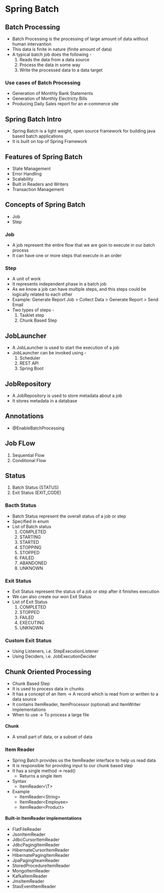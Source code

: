 # Spring Batch

## Batch Processing
* Batch Processing is the processing of large amount of data without human intervantion
* This data is finite in nature (finite amount of data)
* A typical batch job does the following -
    1. Reads the data from a data source
    2. Process the data in some way
    3. Write the processed data to a data target

### Use cases of Batch Processing
* Generation of Monthly Bank Statements
* Generation of Monthly Electricty Bills
* Producing Daily Sales report for an e-commerce site

## Spring Batch Intro
* Spring Batch is a light weight, open source framework for building java based batch applications
* It is built on top of Spring Framework

## Features of Spring Batch
* State Management
* Error Handling
* Scalability
* Built in Readers and Writers
* Transaction Management

## Concepts of Spring Batch
* Job
* Step

### Job
* A job represent the entire flow that we are goin to execute in our batch process
* It can have one or more steps that execute in an order

### Step
* A unit of work
* It represents independent phase in a batch job
* As we know a job can have multiple steps, and this steps could be logically related to each other
* Example: Generate Report Job > Collect Data > Generate Report > Send Email
* Two types of steps -
    1. Tasklet step
    2. Chunk Based Step

## JobLauncher
* A JobLauncher is used to start the execution of a job
* JobLauncher can be invoked using -
    1. Scheduler
    2. REST API
    3. Spring Boot

## JobRepository
* A JobRepository is used to store metadata about a job
* It stores metadata in a database

## Annotations
* @EnableBatchProcessing

## Job FLow
1. Sequential Flow
2. Conditional Flow

## Status
1. Batch Status (STATUS)
2. Exit Status (EXIT_CODE)

### Bacth Status
* Batch Status represent the overall status of a job or step
* Specified in enum
* List of Batch status
    1. COMPLETED
    2. STARTING
    3. STARTED
    4. STOPPING
    5. STOPPED
    6. FAILED
    7. ABANDONED
    8. UNKNOWN

### Exit Status
* Exit Status represent the status of a job or step after it finishes execution
* We can also create our won Exit Status
* List of Exit Status
    1. COMPLETED
    2. STOPPED
    3. FAILED
    4. EXECUTING
    5. UNKNOWN

### Custom Exit Status
* Using Listeners, i.e. StepExecutionListener
* Using Deciders, i.e. JobExecutionDecider

## Chunk Oriented Processing
* Chunk Based Step
* It is used to process data in chunks
* It has a concept of an Item -> A record which is read from or written to a data source
* It contains ItemReader, ItemProcessor (optional) and ItemWriter implementations
* When to use -> To process a large file

#### Chunk
* A small part of data, or a subset of data

### Item Reader
* Spring Batch provides us the ItemReader interface to help us read data
* It is responsible for providing input to our chunk based step
* It has a single method -> read()
    * Returns a single item
* Syntax
    * ItemReader<\T>
* Example
    * ItemReader\<String>
    * ItemReader\<Employee>
    * ItemReader\<Product>

#### Built-in ItemReader<T> implementations
* FlatFileReader
* JsonItemReader
* JdbcCursorItemReader
* JdbcPagingItemReader
* HibernateCursorItemReader
* HibernatePagingItemReader
* JpaPagingIteamReader
* StoredProcedureItemReader
* MongoItemReader
* KafkaItemReader
* JmsItemReader
* StaxEventItemReader
